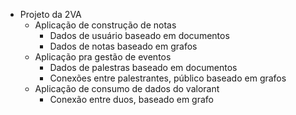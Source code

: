 - Projeto da 2VA
	- Aplicação de construção de notas
		- Dados de usuário baseado em documentos
		- Dados de notas baseado em grafos
	- Aplicação pra gestão de eventos
		- Dados de palestras baseado em documentos
		- Conexões entre palestrantes, público baseado em grafos
	- Aplicação de consumo de dados do valorant
		- Conexão entre duos, baseado em grafo